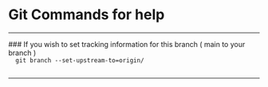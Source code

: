 # Git Commands for help
<hr>
### If you wish to set tracking information for this branch ( main to your branch )
<code> 
  git branch --set-upstream-to=origin/<main branch> <your branch> 
</code>
<hr>
